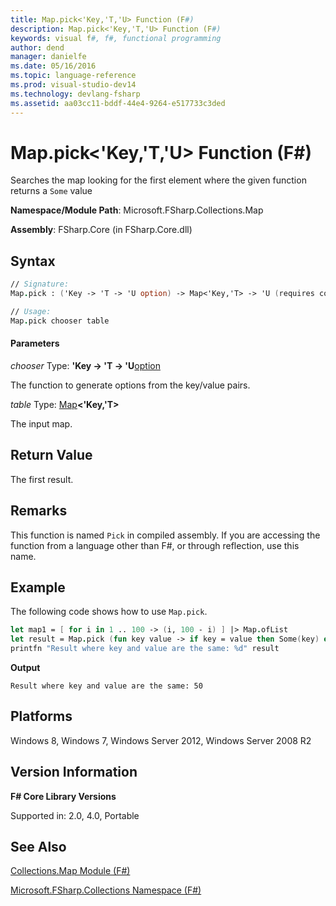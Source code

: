 ```yaml
---
title: Map.pick<'Key,'T,'U> Function (F#)
description: Map.pick<'Key,'T,'U> Function (F#)
keywords: visual f#, f#, functional programming
author: dend
manager: danielfe
ms.date: 05/16/2016
ms.topic: language-reference
ms.prod: visual-studio-dev14
ms.technology: devlang-fsharp
ms.assetid: aa03cc11-bddf-44e4-9264-e517733c3ded
---
```


# Map.pick<'Key,'T,'U> Function (F#)

Searches the map looking for the first element where the given function returns a `Some` value

**Namespace/Module Path**: Microsoft.FSharp.Collections.Map

**Assembly**: FSharp.Core (in FSharp.Core.dll)


## Syntax

```fsharp
// Signature:
Map.pick : ('Key -> 'T -> 'U option) -> Map<'Key,'T> -> 'U (requires comparison)

// Usage:
Map.pick chooser table
```

#### Parameters
*chooser*
Type: **'Key -&gt; 'T -&gt; 'U**[option](https://msdn.microsoft.com/library/b08add48-34bf-4410-80a1-ef6a8daddc58)


The function to generate options from the key/value pairs.


*table*
Type: [Map](https://msdn.microsoft.com/library/975316ea-55e3-4987-9994-90897ad45664)**&lt;'Key,'T&gt;**


The input map.


## Return Value

The first result.

## Remarks
This function is named `Pick` in compiled assembly. If you are accessing the function from a language other than F#, or through reflection, use this name.

## Example

The following code shows how to use `Map.pick`.

```fsharp
let map1 = [ for i in 1 .. 100 -> (i, 100 - i) ] |> Map.ofList
let result = Map.pick (fun key value -> if key = value then Some(key) else None) map1
printfn "Result where key and value are the same: %d" result
```

**Output**

```
Result where key and value are the same: 50
```

## Platforms
Windows 8, Windows 7, Windows Server 2012, Windows Server 2008 R2


## Version Information
**F# Core Library Versions**

Supported in: 2.0, 4.0, Portable

## See Also
[Collections.Map Module &#40;F&#35;&#41;](Collections.Map-Module-%5BFSharp%5D.md)

[Microsoft.FSharp.Collections Namespace &#40;F&#35;&#41;](Microsoft.FSharp.Collections-Namespace-%5BFSharp%5D.md)
